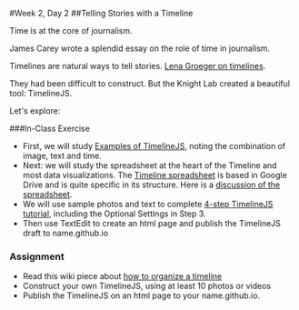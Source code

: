 #Week 2, Day 2
##Telling Stories with a Timeline

Time is at the core of journalism.

James Carey wrote a splendid essay on the role of time in journalism.

Timelines are natural ways to tell stories. [Lena Groeger on timelines](http://lenagroeger.s3.amazonaws.com/timelines/timelines.html). 

They had been difficult to construct. But the Knight Lab created a beautiful tool: TimelineJS. 

Let's explore:

###In-Class Exercise

- First, we will study [Examples of TimelineJS](https://timeline.knightlab.com/index.html#examples), noting the combination of image, text and time.
- Next: we will study the spreadsheet at the heart of the Timeline and most data visualizations. The [Timeline spreadsheet](https://drive.google.com/a/lehigh.edu/previewtemplate?id=1pHBvXN7nmGkiG8uQSUB82eNlnL8xHu6kydzH_-eguHQ&mode=public#) is based in Google Drive and is quite specific in its structure. Here is a [discussion of the spreadsheet](https://timeline.knightlab.com/docs/using-spreadsheets.html).
- We will use sample photos and text to complete [4-step TimelineJS tutorial](https://timeline.knightlab.com/index.html#make), including the Optional Settings in Step 3.
- Then use TextEdit to create an html page and publish the TimelineJS draft to name.github.io

### Assignment
- Read this wiki piece about [how to organize a timeline](http://www.wikihow.com/Make-a-Timeline)
- Construct your own TimelineJS, using at least 10 photos or videos
- Publish the TimelineJS on an html page to your name.github.io.
